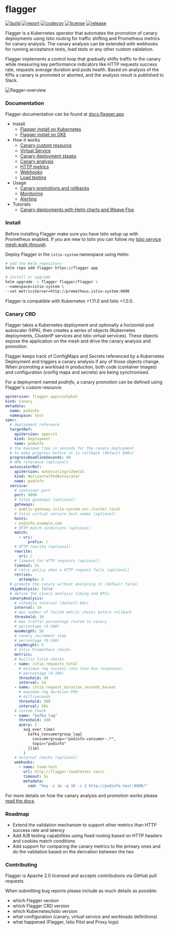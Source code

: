 # flagger

[![build](https://travis-ci.org/stefanprodan/flagger.svg?branch=master)](https://travis-ci.org/stefanprodan/flagger)
[![report](https://goreportcard.com/badge/github.com/stefanprodan/flagger)](https://goreportcard.com/report/github.com/stefanprodan/flagger)
[![codecov](https://codecov.io/gh/stefanprodan/flagger/branch/master/graph/badge.svg)](https://codecov.io/gh/stefanprodan/flagger)
[![license](https://img.shields.io/github/license/stefanprodan/flagger.svg)](https://github.com/stefanprodan/flagger/blob/master/LICENSE)
[![release](https://img.shields.io/github/release/stefanprodan/flagger/all.svg)](https://github.com/stefanprodan/flagger/releases)

Flagger is a Kubernetes operator that automates the promotion of canary deployments
using Istio routing for traffic shifting and Prometheus metrics for canary analysis. 
The canary analysis can be extended with webhooks for running acceptance tests, 
load tests or any other custom validation.

Flagger implements a control loop that gradually shifts traffic to the canary while measuring key performance 
indicators like HTTP requests success rate, requests average duration and pods health. 
Based on analysis of the KPIs a canary is promoted or aborted, and the analysis result is published to Slack.

![flagger-overview](https://raw.githubusercontent.com/stefanprodan/flagger/master/docs/diagrams/flagger-canary-overview.png)

### Documentation

Flagger documentation can be found at [docs.flagger.app](https://docs.flagger.app)

* Install
    * [Flagger install on Kubernetes](https://docs.flagger.app/install/flagger-install-on-kubernetes)
    * [Flagger install on GKE](https://docs.flagger.app/install/flagger-install-on-google-cloud)
* How it works
    * [Canary custom resource](https://docs.flagger.app/how-it-works#canary-custom-resource)
    * [Virtual Service](https://docs.flagger.app/how-it-works#virtual-service)
    * [Canary deployment stages](https://docs.flagger.app/how-it-works#canary-deployment)
    * [Canary analysis](https://docs.flagger.app/how-it-works#canary-analysis)
    * [HTTP metrics](https://docs.flagger.app/how-it-works#http-metrics)
    * [Webhooks](https://docs.flagger.app/how-it-works#webhooks)
    * [Load testing](https://docs.flagger.app/how-it-works#load-testing)
* Usage
    * [Canary promotions and rollbacks](https://docs.flagger.app/usage/progressive-delivery)
    * [Monitoring](https://docs.flagger.app/usage/monitoring)
    * [Alerting](https://docs.flagger.app/usage/alerting)
* Tutorials
    * [Canary deployments with Helm charts and Weave Flux](https://docs.flagger.app/tutorials/canary-helm-gitops)

### Install 

Before installing Flagger make sure you have Istio setup up with Prometheus enabled. 
If you are new to Istio you can follow my [Istio service mesh walk-through](https://github.com/stefanprodan/istio-gke).

Deploy Flagger in the `istio-system` namespace using Helm:

```bash
# add the Helm repository
helm repo add flagger https://flagger.app

# install or upgrade
helm upgrade -i flagger flagger/flagger \
--namespace=istio-system \
--set metricsServer=http://prometheus.istio-system:9090 
```

Flagger is compatible with Kubernetes >1.11.0 and Istio >1.0.0.

### Canary CRD

Flagger takes a Kubernetes deployment and optionally a horizontal pod autoscaler (HPA),
then creates a series of objects (Kubernetes deployments, ClusterIP services and Istio virtual services).
These objects expose the application on the mesh and drive the canary analysis and promotion.

Flagger keeps track of ConfigMaps and Secrets referenced by a Kubernetes Deployment and triggers a canary analysis if any of those objects change. 
When promoting a workload in production, both code (container images) and configuration (config maps and secrets) are being synchronised.

For a deployment named _podinfo_, a canary promotion can be defined using Flagger's custom resource:

```yaml
apiVersion: flagger.app/v1alpha3
kind: Canary
metadata:
  name: podinfo
  namespace: test
spec:
  # deployment reference
  targetRef:
    apiVersion: apps/v1
    kind: Deployment
    name: podinfo
  # the maximum time in seconds for the canary deployment
  # to make progress before it is rollback (default 600s)
  progressDeadlineSeconds: 60
  # HPA reference (optional)
  autoscalerRef:
    apiVersion: autoscaling/v2beta1
    kind: HorizontalPodAutoscaler
    name: podinfo
  service:
    # container port
    port: 9898
    # Istio gateways (optional)
    gateways:
    - public-gateway.istio-system.svc.cluster.local
    # Istio virtual service host names (optional)
    hosts:
    - podinfo.example.com
    # HTTP match conditions (optional)
    match:
      - uri:
          prefix: /
    # HTTP rewrite (optional)
    rewrite:
      uri: /
    # timeout for HTTP requests (optional)
    timeout: 5s
    # retry policy when a HTTP request fails (optional)
    retries:
      attempts: 3
  # promote the canary without analysing it (default false)
  skipAnalysis: false
  # define the canary analysis timing and KPIs
  canaryAnalysis:
    # schedule interval (default 60s)
    interval: 1m
    # max number of failed metric checks before rollback
    threshold: 10
    # max traffic percentage routed to canary
    # percentage (0-100)
    maxWeight: 50
    # canary increment step
    # percentage (0-100)
    stepWeight: 5
    # Istio Prometheus checks
    metrics:
    # builtin Istio checks
    - name: istio_requests_total
      # minimum req success rate (non 5xx responses)
      # percentage (0-100)
      threshold: 99
      interval: 1m
    - name: istio_request_duration_seconds_bucket
      # maximum req duration P99
      # milliseconds
      threshold: 500
      interval: 30s
    # custom check
    - name: "kafka lag"
      threshold: 100
      query: |
        avg_over_time(
          kafka_consumergroup_lag{
            consumergroup=~"podinfo-consumer-.*",
            topic="podinfo"
          }[1m]
        )
    # external checks (optional)
    webhooks:
      - name: load-test
        url: http://flagger-loadtester.test/
        timeout: 5s
        metadata:
          cmd: "hey -z 1m -q 10 -c 2 http://podinfo.test:9898/"
```

For more details on how the canary analysis and promotion works please [read the docs](https://docs.flagger.app/how-it-works).

### Roadmap

* Extend the validation mechanism to support other metrics than HTTP success rate and latency
* Add A/B testing capabilities using fixed routing based on HTTP headers and cookies match conditions
* Add support for comparing the canary metrics to the primary ones and do the validation based on the derivation between the two

### Contributing

Flagger is Apache 2.0 licensed and accepts contributions via GitHub pull requests.

When submitting bug reports please include as much details as possible: 
* which Flagger version
* which Flagger CRD version
* which Kubernetes/Istio version
* what configuration (canary, virtual service and workloads definitions)
* what happened (Flagger, Istio Pilot and Proxy logs)
